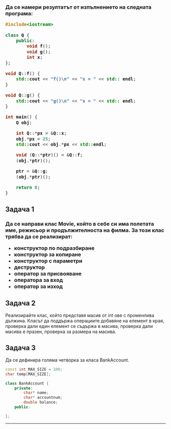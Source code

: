 <h3>
Да се намери резултатът от изпълнението на следната програма:

```C++
#include<iostream>

class Q {
    public:
        void f();
        void g();
        int x;
};

void Q::f() {
    std::cout << "f()\n" << "x = " << std:: endl; 
}

void Q::g() {
    std::cout << "g()\n" << "x = " << std:: endl; 
}

int main() {
    Q obj;

    int Q::*px = &Q::x;
    obj.*px = 25;
    std::cout << obj.*px << std::endl;

    void (Q::*ptr)() = &Q::f;
    (obj.*ptr)();

    ptr = &Q::g;
    (obj.*ptr)();

    return 0;
}

```
</h3>



## Задача 1
<h3>
Да се направи клас Мovie, който в себе си има полетата име, режисьор и продължителноста на филма. За този клас трябва да се реализират:
<ul>
<li>конструктор по подразбиране </li>
   <li>конструктор за копиране</li>
  <li> конструктор с параметри </li>
  <li> деструктор </li>
  <li> оператор за присвояване</li>
   <li>оператора за вход</li>
   <li>оператор за изход</li>
</ul>
   </h3>

## Задача 2
Реализирайте клас, който представя масив от int ове с променлива дължина. Класът да поддържа операциите добавяне на елемент в края, проверка дали един елемент се съдържа в масива, проверка дали масива е празен, проверка за размера на масива.

## Задача 3
Да се дефинира голяма четворка за класа BankAccount.

``` C++
const int MAX_SIZE = 100;
char temp[MAX_SIZE];

class BankAccount {
    private:
        char* name;
        char* accountnum;
        double balance;
    public:

};
```
----------
